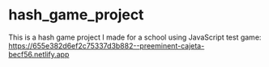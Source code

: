 # hash_game_project
This is a hash game project I made for a school using JavaScript
test game: https://655e382d6ef2c75337d3b882--preeminent-cajeta-becf56.netlify.app
